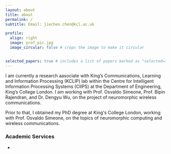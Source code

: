 ```yaml
---
layout: about
title: about
permalink: /
subtitle: Email: jiechen.chen@kcl.ac.uk

profile:
  align: right
  image: prof_pic.jpg
  image_circular: false # crops the image to make it circular


selected_papers: true # includes a list of papers marked as "selected={true}"
---
```


I am currently a research aasociate with King’s Communications, Learning and Information Processing (KCLIP) lab within the Centre for Intelligent Information Processing Systems (CIIPS) at the Department of Engineering, King’s College London. I am working with Prof. Osvaldo Simeone, Prof. Bipin Rajendran, and Dr. Dengyu Wu, on the project of neuromorphic wireless communications.

Prior to that, I obtained my PhD degree at King's College London, working with Prof. Osvaldo Simeone, on the topics of neuromorphic computing and wireless communications. 

### Academic Services
- 

